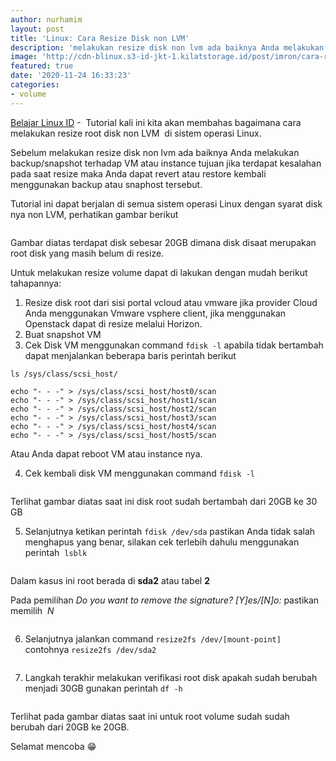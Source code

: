 ```yaml
---
author: nurhamim
layout: post
title: 'Linux: Cara Resize Disk non LVM'
description: 'melakukan resize disk non lvm ada baiknya Anda melakukan backup/snapshot terhadap VM atau instance tujuan jika terdapat kesalahan pada saat resize maka Anda dapat revert atau restore kembali menggunakan backup atau snaphost tersebut'
image: 'http://cdn-blinux.s3-id-jkt-1.kilatstorage.id/post/imron/cara-resize-disk-non-lvm.png'
featured: true
date: '2020-11-24 16:33:23'
categories:
- volume
---
```


[Belajar Linux ID](/) - &nbsp;Tutorial kali ini kita akan membahas bagaimana cara melakukan resize root disk non LVM &nbsp;di sistem operasi Linux.

Sebelum melakukan resize disk non lvm ada baiknya Anda melakukan backup/snapshot terhadap VM atau instance tujuan jika terdapat kesalahan pada saat resize maka Anda dapat revert atau restore kembali menggunakan backup atau snaphost tersebut.

<!--kg-card-begin: html--><script async src="https://pagead2.googlesyndication.com/pagead/js/adsbygoogle.js"></script><ins class="adsbygoogle" style="display:block; text-align:center;" data-ad-layout="in-article" data-ad-format="fluid" data-ad-client="ca-pub-1515372853161377" data-ad-slot="1986938311"></ins><script>
     (adsbygoogle = window.adsbygoogle || []).push({});
</script><!--kg-card-end: html-->

Tutorial ini dapat berjalan di semua sistem operasi Linux dengan syarat disk nya non LVM, perhatikan gambar berikut

<figure class="kg-card kg-image-card"><img src="/content/images/2020/11/image-24.png" class="kg-image" alt srcset="/content/images/size/w600/2020/11/image-24.png 600w, /content/images/2020/11/image-24.png 717w"></figure>

Gambar diatas terdapat disk sebesar 20GB dimana disk disaat merupakan root disk yang masih belum di resize.

Untuk melakukan resize volume dapat di lakukan dengan mudah berikut tahapannya:

1. Resize disk root dari sisi portal vcloud atau vmware jika provider Cloud Anda menggunakan Vmware vsphere client, jika menggunakan Openstack dapat di resize melalui Horizon. 
2. Buat snapshot VM
3. Cek Disk VM menggunakan command `fdisk -l` apabila tidak bertambah dapat menjalankan beberapa baris perintah berikut
<!--kg-card-begin: markdown-->

    ls /sys/class/scsi_host/
    
    echo "- - -" > /sys/class/scsi_host/host0/scan
    echo "- - -" > /sys/class/scsi_host/host1/scan
    echo "- - -" > /sys/class/scsi_host/host2/scan
    echo "- - -" > /sys/class/scsi_host/host3/scan
    echo "- - -" > /sys/class/scsi_host/host4/scan
    echo "- - -" > /sys/class/scsi_host/host5/scan

<!--kg-card-end: markdown-->

Atau Anda dapat reboot VM atau instance nya.

4. Cek kembali disk VM menggunakan command `fdisk -l`

<figure class="kg-card kg-image-card"><img src="/content/images/2020/11/image-25.png" class="kg-image" alt></figure>

Terlihat gambar diatas saat ini disk root sudah bertambah dari 20GB ke 30 GB

5. Selanjutnya ketikan perintah `fdisk /dev/sda` pastikan Anda tidak salah menghapus yang benar, silakan cek terlebih dahulu menggunakan perintah &nbsp;`lsblk`

<figure class="kg-card kg-image-card"><img src="/content/images/2020/11/image-26.png" class="kg-image" alt srcset="/content/images/size/w600/2020/11/image-26.png 600w, /content/images/2020/11/image-26.png 647w"></figure>

Dalam kasus ini root berada di **sda2** atau tabel **2**

<!--kg-card-begin: html--><script async src="https://pagead2.googlesyndication.com/pagead/js/adsbygoogle.js"></script><ins class="adsbygoogle" style="display:block; text-align:center;" data-ad-layout="in-article" data-ad-format="fluid" data-ad-client="ca-pub-1515372853161377" data-ad-slot="4684565489"></ins><script>
     (adsbygoogle = window.adsbygoogle || []).push({});
</script><!--kg-card-end: html-->

Pada pemilihan _Do you want to remove the signature? [Y]es/[N]o:_ pastikan memilih &nbsp;_N_

<figure class="kg-card kg-image-card"><img src="/content/images/2020/11/image-27.png" class="kg-image" alt srcset="/content/images/size/w600/2020/11/image-27.png 600w, /content/images/2020/11/image-27.png 864w" sizes="(min-width: 720px) 720px"></figure>

6. Selanjutnya jalankan command `resize2fs /dev/[mount-point]` contohnya `resize2fs /dev/sda2`

<figure class="kg-card kg-image-card"><img src="/content/images/2020/11/image-28.png" class="kg-image" alt></figure>

7. Langkah terakhir melakukan verifikasi root disk apakah sudah berubah menjadi 30GB gunakan perintah `df -h`

<figure class="kg-card kg-image-card"><img src="/content/images/2020/11/image-29.png" class="kg-image" alt></figure>

Terlihat pada gambar diatas saat ini untuk root volume sudah sudah berubah dari 20GB ke 20GB.

Selamat mencoba 😁

